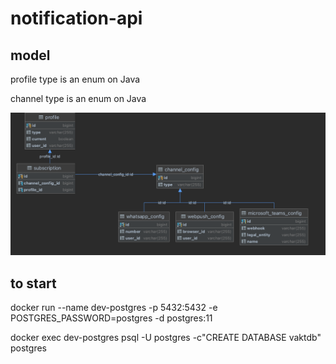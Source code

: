 # notification-api

## model

profile type is an enum on Java

channel type is an enum on Java

![model notifications](https://github.com/9uilherme/notification-api/blob/joined-approach/src/main/resources/model-notifications.png)

## to start

docker run --name dev-postgres -p 5432:5432 -e POSTGRES_PASSWORD=postgres -d postgres:11

docker exec dev-postgres psql -U postgres -c"CREATE DATABASE vaktdb" postgres
